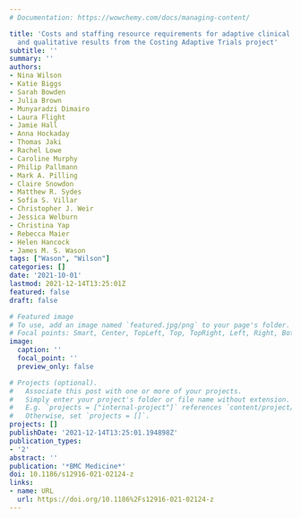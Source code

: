 ```yaml
---
# Documentation: https://wowchemy.com/docs/managing-content/

title: 'Costs and staffing resource requirements for adaptive clinical trials: quantitative
  and qualitative results from the Costing Adaptive Trials project'
subtitle: ''
summary: ''
authors:
- Nina Wilson
- Katie Biggs
- Sarah Bowden
- Julia Brown
- Munyaradzi Dimairo
- Laura Flight
- Jamie Hall
- Anna Hockaday
- Thomas Jaki
- Rachel Lowe
- Caroline Murphy
- Philip Pallmann
- Mark A. Pilling
- Claire Snowdon
- Matthew R. Sydes
- Sofía S. Villar
- Christopher J. Weir
- Jessica Welburn
- Christina Yap
- Rebecca Maier
- Helen Hancock
- James M. S. Wason
tags: ["Wason", "Wilson"]
categories: []
date: '2021-10-01'
lastmod: 2021-12-14T13:25:01Z
featured: false
draft: false

# Featured image
# To use, add an image named `featured.jpg/png` to your page's folder.
# Focal points: Smart, Center, TopLeft, Top, TopRight, Left, Right, BottomLeft, Bottom, BottomRight.
image:
  caption: ''
  focal_point: ''
  preview_only: false

# Projects (optional).
#   Associate this post with one or more of your projects.
#   Simply enter your project's folder or file name without extension.
#   E.g. `projects = ["internal-project"]` references `content/project/deep-learning/index.md`.
#   Otherwise, set `projects = []`.
projects: []
publishDate: '2021-12-14T13:25:01.194898Z'
publication_types:
- '2'
abstract: ''
publication: '*BMC Medicine*'
doi: 10.1186/s12916-021-02124-z
links:
- name: URL
  url: https://doi.org/10.1186%2Fs12916-021-02124-z
---
```

